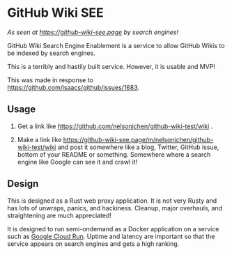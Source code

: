 # GitHub Wiki SEE

*As seen at https://github-wiki-see.page by search engines!*

GitHub Wiki Search Engine Enablement is a service to allow GitHub Wikis to be indexed by search engines.

This is a terribly and hastily built service. However, it is usable and MVP!

This was made in response to https://github.com/isaacs/github/issues/1683.

## Usage

1. Get a link like https://github.com/nelsonjchen/github-wiki-test/wiki .

2. Make a link like https://github-wiki-see.page/m/nelsonjchen/github-wiki-test/wiki and post it somewhere like a blog, Twitter, GitHub issue, bottom of your README or something. Somewhere where a search engine like Google can see it and crawl it!

## Design

This is designed as a Rust web proxy application. It is not very Rusty and has lots of unwraps, panics, and hackiness. Cleanup, major overhauls, and straightening are much appreciated!

It is designed to run semi-ondemand as a Docker application on a service such as [Google Cloud Run][gcr]. Uptime and latency are important so that the service appears on search engines and gets a high ranking.

[gcr]: https://cloud.google.com/run
